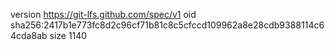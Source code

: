 version https://git-lfs.github.com/spec/v1
oid sha256:2417b1e773fc8d2c96cf71b81c8c5cfccd109962a8e28cdb9388114c64cda8ab
size 1140
